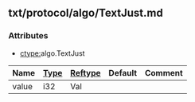 ## txt/protocol/algo/TextJust.md


### Attributes
<a href="#attributes"></a>
* [ctype:](/txt/ssimdb/dmmeta/ctype.md)algo.TextJust

|Name|[Type](/txt/ssimdb/dmmeta/ctype.md)|[Reftype](/txt/ssimdb/dmmeta/reftype.md)|Default|Comment|
|---|---|---|---|---|
|value|i32|Val|

